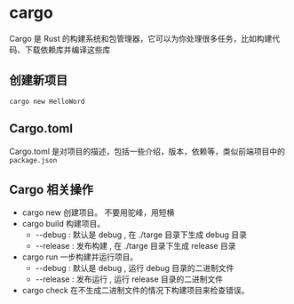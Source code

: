 # cargo

Cargo 是 Rust 的构建系统和包管理器，它可以为你处理很多任务，比如构建代码、下载依赖库并编译这些库

## 创建新项目

`cargo new HelloWord`

## Cargo.toml

Cargo.toml 是对项目的描述，包括一些介绍，版本，依赖等，类似前端项目中的`package.json`

## Cargo 相关操作

- cargo new 创建项目。 不要用驼峰，用短横
- cargo build 构建项目。
  - --debug : 默认是 debug , 在 ./targe 目录下生成 debug 目录
  - --release : 发布构建 , 在 ./targe 目录下生成 release 目录
- cargo run 一步构建并运行项目。
  - --debug : 默认是 debug , 运行 debug 目录的二进制文件
  - --release : 发布运行 , 运行 release 目录的二进制文件
- cargo check 在不生成二进制文件的情况下构建项目来检查错误。
